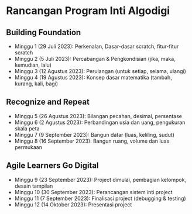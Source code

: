 # Rancangan Program Inti Algodigi

## Building Foundation
- Minggu 1 (29 Juli 2023): Perkenalan, Dasar-dasar scratch, fitur-fitur scratch
- Minggu 2 (5 Juli 2023): Percabangan & Pengkondisian (jika, maka, kemudian, lalu)
- Minggu 3 (12 Agustus 2023): Perulangan (untuk setiap, selama, ulangi)
- Minggu 4 (19 Agustus 2023): Konsep dasar matematika (tambah, kurang, kali, bagi)

## Recognize and Repeat
- Minggu 5 (26 Agustus 2023): Bilangan pecahan, desimal, persentase
- Minggu 6 (2 Agustus 2023): Perbandingan usia dan uang, pengukuran skala peta
- Minggu 7 (9 September 2023): Bangun datar (luas, keliling, sudut)
- Minggu 8 (16 September 2023): Bangun ruang, volume dan luas permukaan

## Agile Learners Go Digital
- Minggu 9 (23 September 2023): Project dimulai, pembagian kelompok, desain tampilan
- Minggu 10 (30 September 2023): Perancangan sistem inti project
- Minggu 11 (7 September 2023): Finalisasi project (debugging & testing)
- Minggu 12 (14 Oktober 2023): Presentasi project
